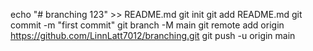 echo "# branching 123" >> README.md
git init
git add README.md
git commit -m "first commit"
git branch -M main
git remote add origin https://github.com/LinnLatt7012/branching.git
git push -u origin main
